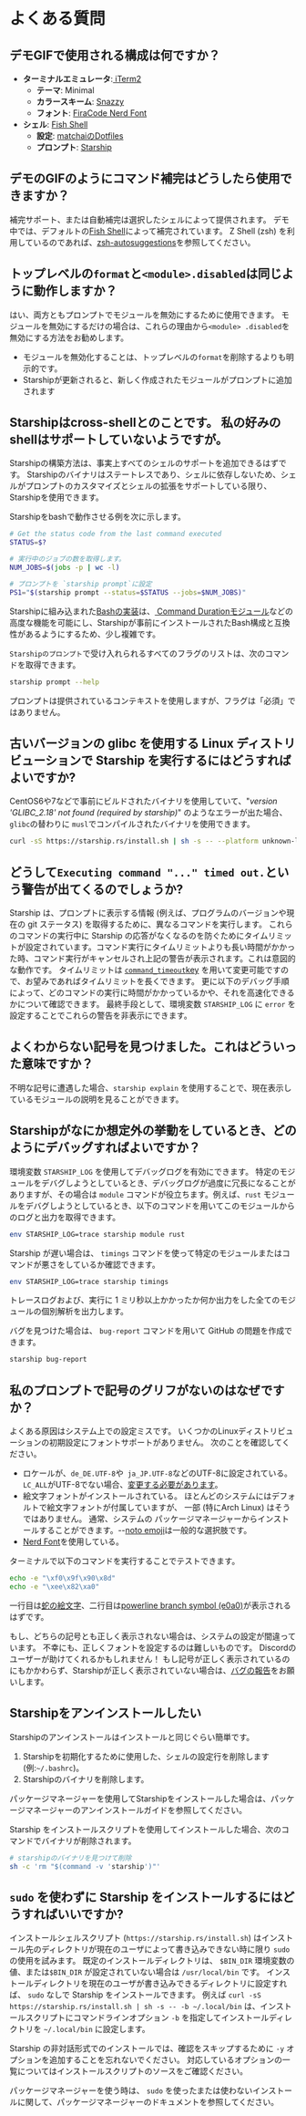 # よくある質問

## デモGIFで使用される構成は何ですか？

- **ターミナルエミュレータ**:[ iTerm2 ](https://iterm2.com/)
  - **テーマ**: Minimal
  - **カラースキーム**: [Snazzy](https://github.com/sindresorhus/iterm2-snazzy)
  - **フォント**: [FiraCode Nerd Font](https://www.nerdfonts.com/font-downloads)
- **シェル**: [Fish Shell](https://fishshell.com/)
  - **設定**: [matchaiのDotfiles](https://github.com/matchai/dotfiles/blob/b6c6a701d0af8d145a8370288c00bb9f0648b5c2/.config/fish/config.fish)
  - **プロンプト**: [Starship](https://starship.rs/)

## デモのGIFのようにコマンド補完はどうしたら使用できますか？

補完サポート、または自動補完は選択したシェルによって提供されます。 デモ中では、デフォルトの[Fish Shell](https://fishshell.com/)によって補完されています。 Z Shell (zsh) を利用しているのであれば、[zsh-autosuggestions](https://github.com/zsh-users/zsh-autosuggestions)を参照してください。

## トップレベルの`format`と`<module>.disabled`は同じように動作しますか？

はい、両方ともプロンプトでモジュールを無効にするために使用できます。 モジュールを無効にするだけの場合は、これらの理由から` <module> .disabled `を無効にする方法をお勧めします。

- モジュールを無効化することは、トップレベルの`format`を削除するよりも明示的です。
- Starshipが更新されると、新しく作成されたモジュールがプロンプトに追加されます

## Starshipはcross-shellとのことです。 私の好みのshellはサポートしていないようですが。

Starshipの構築方法は、事実上すべてのシェルのサポートを追加できるはずです。 Starshipのバイナリはステートレスであり、シェルに依存しないため、シェルがプロンプトのカスタマイズとシェルの拡張をサポートしている限り、Starshipを使用できます。

Starshipをbashで動作させる例を次に示します。

```sh
# Get the status code from the last command executed
STATUS=$?

# 実行中のジョブの数を取得します。
NUM_JOBS=$(jobs -p | wc -l)

# プロンプトを `starship prompt`に設定
PS1="$(starship prompt --status=$STATUS --jobs=$NUM_JOBS)"
```

Starshipに組み込まれた[Bashの実装](https://github.com/starship/starship/blob/master/src/init/starship.bash)は、[ Command Durationモジュール](https://starship.rs/config/#command-duration)などの高度な機能を可能にし、Starshipが事前にインストールされたBash構成と互換性があるようにするため、少し複雑です。

`Starshipのプロンプト`で受け入れられるすべてのフラグのリストは、次のコマンドを取得できます。

```sh
starship prompt --help
```

プロンプトは提供されているコンテキストを使用しますが、フラグは「必須」ではありません。

## 古いバージョンの glibc を使用する Linux ディストリビューションで Starship を実行するにはどうすればよいですか?

CentOS6や7などで事前にビルドされたバイナリを使用していて、"_version 'GLIBC_2.18' not found (required by starship)_" のようなエラーが出た場合、`glibc`の替わりに `musl`でコンパイルされたバイナリを使用できます。

```sh
curl -sS https://starship.rs/install.sh | sh -s -- --platform unknown-linux-musl
```

## どうして`Executing command "..." timed out.`という警告が出てくるのでしょうか?

Starship は、プロンプトに表示する情報 (例えば、プログラムのバージョンや現在の git ステータス) を取得するために、異なるコマンドを実行します。 これらのコマンドの実行中に Starship の応答がなくなるのを防ぐためにタイムリミットが設定されています。コマンド実行にタイムリミットよりも長い時間がかかった時、コマンド実行がキャンセルされ上記の警告が表示されます。これは意図的な動作です。 タイムリミットは [`command_timeout`key](../config/#prompt) を用いて変更可能ですので、お望みであればタイムリミットを長くできます。 更に以下のデバッグ手順によって、どのコマンドの実行に時間がかかっているかや、それを高速化できるかについて確認できます。 最終手段として、環境変数 `STARSHIP_LOG` に `error` を設定することでこれらの警告を非表示にできます。

## よくわからない記号を見つけました。これはどういった意味ですか？

不明な記号に遭遇した場合、`starship explain` を使用することで、現在表示しているモジュールの説明を見ることができます。

## Starshipがなにか想定外の挙動をしているとき、どのようにデバッグすればよいですか？

環境変数 `STARSHIP_LOG` を使用してデバッグログを有効にできます。 特定のモジュールをデバグしようとしているとき、デバッグログが過度に冗長になることがありますが、その場合は `module` コマンドが役立ちます。例えば、`rust` モジュールをデバグしようとしているとき、以下のコマンドを用いてこのモジュールからのログと出力を取得できます。

```sh
env STARSHIP_LOG=trace starship module rust
```

Starship が遅い場合は、 `timings` コマンドを使って特定のモジュールまたはコマンドが悪さをしているか確認できます。

```sh
env STARSHIP_LOG=trace starship timings
```

トレースログおよび、実行に 1 ミリ秒以上かかったか何か出力をした全てのモジュールの個別解析を出力します。

バグを見つけた場合は、 `bug-report` コマンドを用いて GitHub の問題を作成できます。

```sh
starship bug-report
```

## 私のプロンプトで記号のグリフがないのはなぜですか？

よくある原因はシステム上での設定ミスです。 いくつかのLinuxディストリビューションの初期設定にフォントサポートがありません。 次のことを確認してください。

- ロケールが、`de_DE.UTF-8`や` ja_JP.UTF-8`などのUTF-8に設定されている。 `LC_ALL`がUTF-8でない場合、[変更する必要があります](https://www.tecmint.com/set-system-locales-in-linux/)。
- 絵文字フォントがインストールされている。 ほとんどのシステムにはデフォルトで絵文字フォントが付属していますが、 一部 (特にArch Linux) はそうではありません。 通常、システムの パッケージマネージャーからインストールすることができます。--[noto emoji](https://www.google.com/get/noto/help/emoji/)は一般的な選択肢です。
- [Nerd Font](https://www.nerdfonts.com/)を使用している。

ターミナルで以下のコマンドを実行することでテストできます。

```sh
echo -e "\xf0\x9f\x90\x8d"
echo -e "\xee\x82\xa0"
```

一行目は[蛇の絵文字](https://emojipedia.org/snake/)、二行目は[powerline branch symbol (e0a0)](https://github.com/ryanoasis/powerline-extra-symbols#glyphs)が表示されるはずです。

もし、どちらの記号とも正しく表示されない場合は、システムの設定が間違っています。 不幸にも、正しくフォントを設定するのは難しいものです。 Discordのユーザーが助けてくれるかもしれません！ もし記号が正しく表示されているのにもかかわらず、Starshipが正しく表示されていない場合は、[バグの報告](https://github.com/starship/starship/issues/new/choose)をお願いします。

## Starshipをアンインストールしたい

Starshipのアンインストールはインストールと同じぐらい簡単です。

1. Starshipを初期化するために使用した、シェルの設定行を削除します (例:`~/.bashrc`)。
1. Starshipのバイナリを削除します。

パッケージマネージャーを使用してStarshipをインストールした場合は、パッケージマネージャーのアンインストールガイドを参照してください。

Starship をインストールスクリプトを使用してインストールした場合、次のコマンドでバイナリが削除されます。

```sh
# starshipのバイナリを見つけて削除
sh -c 'rm "$(command -v 'starship')"'
```

## `sudo` を使わずに Starship をインストールするにはどうすればいいですか?

インストールシェルスクリプト (`https://starship.rs/install.sh`) はインストール先のディレクトリが現在のユーザによって書き込みできない時に限り `sudo` の使用を試みます。 既定のインストールディレクトリは、 `$BIN_DIR` 環境変数の値、または`$BIN_DIR` が設定されていない場合は `/usr/local/bin` です。 インストールディレクトリを現在のユーザが書き込みできるディレクトリに設定すれば、 `sudo` なしで Starship をインストールできます。 例えば `curl -sS https://starship.rs/install.sh | sh -s -- -b ~/.local/bin` は、インストールスクリプトにコマンドラインオプション `-b` を指定してインストールディレクトリを `~/.local/bin` に設定します。

Starship の非対話形式でのインストールでは、確認をスキップするために `-y` オプションを追加することを忘れないでください。 対応しているオプションの一覧についてはインストールスクリプトのソースをご確認ください。

パッケージマネージャーを使う時は、 `sudo` を使ったまたは使わないインストールに関して、パッケージマネージャーのドキュメントを参照してください。
